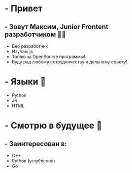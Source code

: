 # - Привет
## - Зовут Максим, Junior Frontent разработчиком 🧑‍💻
- Веб разработчик
- Изучаю js
- Топлю за OpenSourse программы!
- Буду рад любому сотрудничеству и дельному совету!


# - Языки 👅
- Python
- JS
- HTML


# - Смотрю в будущее 🔮
## - Заинтересован в:
- C++
- Python (углубленно)
- Go

<!--
**teperkarek/teperkarek** is a ✨ _special_ ✨ repository because its `README.md` (this file) appears on your GitHub profile.

Here are some ideas to get you started:

- 🔭 I’m currently working on ...
- 🌱 I’m currently learning ...
- 👯 I’m looking to collaborate on ...
- 🤔 I’m looking for help with ...
- 💬 Ask me about ...
- 📫 How to reach me: ...
- 😄 Pronouns: ...
- ⚡ Fun fact: ...
-->
